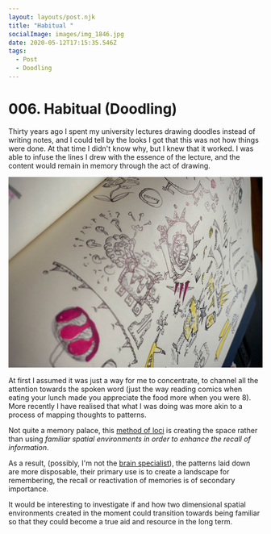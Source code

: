 ```yaml
---
layout: layouts/post.njk
title: "Habitual "
socialImage: images/img_1846.jpg
date: 2020-05-12T17:15:35.546Z
tags:
  - Post
  - Doodling
---
```

# 006. Habitual (Doodling)

Thirty years ago I spent my university lectures drawing doodles instead of writing notes, and I could tell by the looks I got that this was not how things were done. At that time I didn't know why, but I knew that it worked. I was able to infuse the lines I drew with the essence of the lecture, and the content would remain in memory through the act of drawing.

![Doodles](/images/img_1846_h.jpg "Mapping thoughts to patterns")

At first I assumed it was just a way for me to concentrate, to channel all the attention towards the spoken word (just the way reading comics when eating your lunch made you appreciate the food more when you were 8). More recently I have realised that what I was doing was more akin to a process of mapping thoughts to patterns.

Not quite a memory palace, this [method of loci](https://en.wikipedia.org/wiki/Method_of_loci) is creating the space rather than using  *familiar spatial environments in order to enhance the recall of information*.

As a result, (possibly, I'm not the [brain specialist](https://www.youtube.com/watch?v=I_AOfzrQYV0)), the patterns laid down are more disposable, their primary use is to create a landscape for remembering, the recall or reactivation of memories is of secondary importance.

It would be interesting to investigate if and how two dimensional spatial environments created in the moment could transition towards being familiar so that they could become a true aid and resource in the long term.
